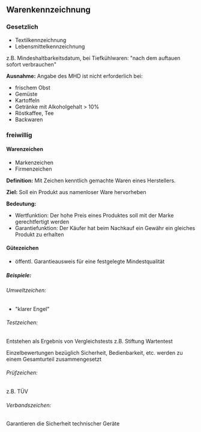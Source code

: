## Warenkennzeichnung

### Gesetzlich

* Textilkennzeichnung
* Lebensmittelkennzeichnung

z.B. Mindeshaltbarkeitsdatum, bei Tiefkühlwaren: "nach dem auftauen sofort verbrauchen"

**Ausnahme:** Angabe des MHD ist nicht erforderlich bei:
- frischem Obst
- Gemüste
- Kartoffeln
- Getränke mit Alkoholgehalt > 10%
- Röstkaffee, Tee
- Backwaren

### freiwillig

#### Warenzeichen

- Markenzeichen
- Firmenzeichen

**Definition:** Mit Zeichen kenntlich gemachte Waren eines Herstellers.

**Ziel:** Soll ein Produkt aus namenloser Ware hervorheben

**Bedeutung:** 

- Wertfunktion: Der hohe Preis eines Produktes soll mit der Marke gerechtfertigt werden
- Garantiefunktion: Der Käufer hat beim Nachkauf ein Gewähr ein gleiches Produkt zu erhalten

#### Gütezeichen
- öffentl. Garantieausweis für eine festgelegte Mindestqualität

##### Beispiele:

###### Umweltzeichen: 
- "klarer Engel"

###### Testzeichen:
Entstehen als Ergebnis von Vergleichstests z.B. Stiftung Wartentest

Einzelbewertungen bezüglich Sicherheit, Bedienbarkeit, etc. werden zu einem Gesamturteil zusammengesetzt

###### Prüfzeichen:
z.B. TÜV

###### Verbandszeichen:
Garantieren die Sicherheit technischer Geräte
